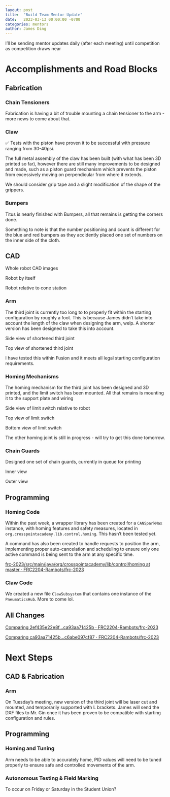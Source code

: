 ```yaml
---
layout: post
title:  "Build Team Mentor Update"
date:   2023-03-13 00:00:00 -0700
categories: mentors
author: James Ding
---
```


I’ll be sending mentor updates daily (after each meeting) until competition as competition draws near

# Accomplishments and Road Blocks

## Fabrication

### Chain Tensioners

Fabrication is having a bit of trouble mounting a chain tensioner to the arm - more news to come about that.

### Claw

✅ Tests with the piston have proven it to be successful with pressure ranging from 30-40psi.

The full metal assembly of the claw has been built (with what has been 3D printed so far), however there are still many improvements to be designed and made, such as a piston guard mechanism which prevents the piston from excessively moving on perpendicular from where it extends.

We should consider grip tape and a slight modification of the shape of the grippers.

### Bumpers

Titus is nearly finished with Bumpers, all that remains is getting the corners done.

Something to note is that the number positioning and count is different for the blue and red bumpers as they accidently placed one set of numbers on the inner side of the cloth.

## CAD

Whole robot CAD images

Robot by itself

Robot relative to cone station

### Arm

The third joint is currently too long to to properly fit within the starting configuration by roughly a foot. This is because James didn’t take into account the length of the claw when designing the arm, welp. A shorter version has been designed to take this into account.

Side view of shortened third joint

Top view of shortened third joint

I have tested this within Fusion and it meets all legal starting configuration requirements.

### Homing Mechanisms

The homing mechanism for the third joint has been designed and 3D printed, and the limit switch has been mounted. All that remains is mounting it to the support plate and wiring

Side view of limit switch relative to robot

Top view of limit switch

Bottom view of limit switch

The other homing joint is still in progress - will try to get this done tomorrow.

### Chain Guards

Designed one set of chain guards, currently in queue for printing

Inner view

Outer view

## Programming

### Homing Code

Within the past week, a wrapper library has been created for a `CANSparkMax` instance, with homing features and safety measures, located in `org.crosspointacademy.lib.control.homing`. This hasn’t been tested yet.

A command has also been created to handle requests to position the arm, implementing proper auto-cancelation and scheduling to ensure only one active command is being sent to the arm at any specific time.

[frc-2023/src/main/java/org/crosspointacademy/lib/control/homing at master · FRC2204-Rambots/frc-2023](https://github.com/FRC2204-Rambots/frc-2023/tree/master/src/main/java/org/crosspointacademy/lib/control/homing)

### Claw Code

We created a new file `ClawSubsystem` that contains one instance of the `PneumaticsHub`. More to come lol.

## All Changes

[Comparing 2ef435e22e8f...ca93aa71425b · FRC2204-Rambots/frc-2023](https://github.com/FRC2204-Rambots/frc-2023/compare/2ef435e22e8f...ca93aa71425b)

[Comparing ca93aa71425b...c6abe097cf87 · FRC2204-Rambots/frc-2023](https://github.com/FRC2204-Rambots/frc-2023/compare/ca93aa71425b...c6abe097cf87)

# Next Steps

## CAD & Fabrication

### Arm

On Tuesday’s meeting, new version of the third joint will be laser cut and mounted, and temporarily supported with L brackets. James will send the DXF files to Mr. Gin once it has been proven to be compatible with starting configuration and rules.

## Programming

### Homing and Tuning

Arm needs to be able to accurately home, PID values will need to be tuned properly to ensure safe and controlled movements of the arm.

### Autonomous Testing & Field Marking

To occur on Friday or Saturday in the Student Union?